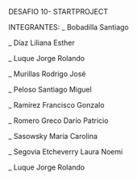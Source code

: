 DESAFIO 10- STARTPROJECT

INTEGRANTES:
_ Bobadilla Santiago

_ Díaz Liliana Esther

_ Luque Jorge Rolando

_ Murillas Rodrigo José

_ Peloso Santiago Miguel 

_ Ramírez Francisco Gonzalo

_ Romero Greco Darío Patricio

_ Sasowsky María Carolina

_ Segovia Etcheverry Laura Noemi

_ Luque Jorge Rolando 
